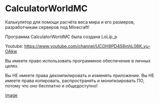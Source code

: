 # CalculatorWorldMC
Калькулятор для помощи расчёта веса мира и его размеров, разработчикам серверов под Minecraft!

Программа CalculatorWorldMC была создана LoLip_p

Youtube: https://www.youtube.com/channel/UCOH9PD458mhL06K_yu-OAkw

Вы имеете право использовать программное обеспечение в личных целях.
 
Вы НЕ имеете права декомпилировать и изменять приложение. 
Вы НЕ имеете права копировать, распространять и монитизировать ПО,
потому что оно бесплатно и общедоступно!

[image](https://user-images.githubusercontent.com/95537683/212160565-53959d17-ebd7-496f-bf03-5ccaeb7b5b61.png)
